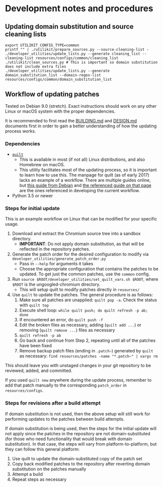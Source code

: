 # Development notes and procedures

## Updating domain substitution and source cleaning lists

```
export UTILIKIT_CONFIG_TYPE=common
printf "" | ./utilikit/prepare_sources.py --source-cleaning-list -
./developer_utilities/update_lists.py --generate cleaning_list --cleaning-list resources/configs/common/cleaning_list
./utilikit/clean_sources.py # This is important so domain substitution does not include extra files
./developer_utilities/update_lists.py --generate domain_substitution_list --domain-regex-list resources/configs/common/domain_substitution_list
```

## Workflow of updating patches

Tested on Debian 9.0 (stretch). Exact instructions should work on any other Linux or macOS system with the proper dependencies.

It is recommended to first read the [BUILDING.md](BUILDING.md) and [DESIGN.md](DESIGN.md) documents first in order to gain a better understanding of how the updating process works.

### Dependencies

* [`quilt`](http://savannah.nongnu.org/projects/quilt)
    * This is available in most (if not all) Linux distributions, and also Homebrew on macOS.
    * This utility facilitates most of the updating process, so it is important to learn how to use this. The manpage for quilt (as of early 2017) lacks an example of a workflow. There are multiple guides online, but [this guide from Debian](https://wiki.debian.org/UsingQuilt) and [the referenced guide on that page](https://raphaelhertzog.com/2012/08/08/how-to-use-quilt-to-manage-patches-in-debian-packages/) are the ones referenced in developing the current workflow.
* Python 3.5 or newer

### Steps for initial update

This is an example workflow on Linux that can be modified for your specific usage.

1. Download and extract the Chromium source tree into a sandbox directory.
    * **IMPORTANT**: Do not apply domain substitution, as that will be reflected in the repository patches.
2. Generate the patch order for the desired configuration to modify via `developer_utilities/generate_patch_order.py`
    * Pass in `--help` for arguments it takes
    * Choose the appropriate configuration that contains the patches to be updated. To get just the common patches, use the `common` config.
3. Run `source $ROOT/developer_utilities/set_quilt_vars.sh $ROOT`, where `$ROOT` is the ungoogled-chromium directory.
    * This will setup quilt to modify patches directly in `resources/`
4. Use `quilt` to update the patches. The general procedure is as follows:
    1. Make sure all patches are unapplied: `quilt pop -a`. Check the status with `quilt top`
    2. Execute shell loop: `while quilt push; do quilt refresh -p ab; done`
    3. If encountered an error, do `quilt push -f`
    4. Edit the broken files as necessary, adding (`quilt add ...`) or removing (`quilt remove ...`) files as necessary
    5. `quilt refresh -p ab`
    6. Go back and continue from Step 2, repeating until all of the patches have been fixed
    8. Remove backup patch files (ending in `.patch~`) generated by `quilt` as necessary: `find resources/patches -name "*.patch~" | xargs rm`

This should leave you with unstaged changes in your git repository to be reviewed, added, and committed.

If you used `quilt new` anywhere during the update process, remember to add that patch manually to the corresponding `patch_order` in `resources/configs`.

### Steps for revisions after a build attempt

If domain substitution is not used, then the above setup will still work for performing updates to the patches between build attempts.

If domain substitution is being used, then the steps for the initial update will not apply since the patches in the repository are not domain-substituted (for those who need functionality that would break with domain substitution). In that case, the steps will vary from platform-to-platform, but they can follow this general platform:

1. Use quilt to update the domain-substituted copy of the patch set
2. Copy back modified patches to the repository after reverting domain substitution on the patches manually
3. Attempt a build
4. Repeat steps as necessary
